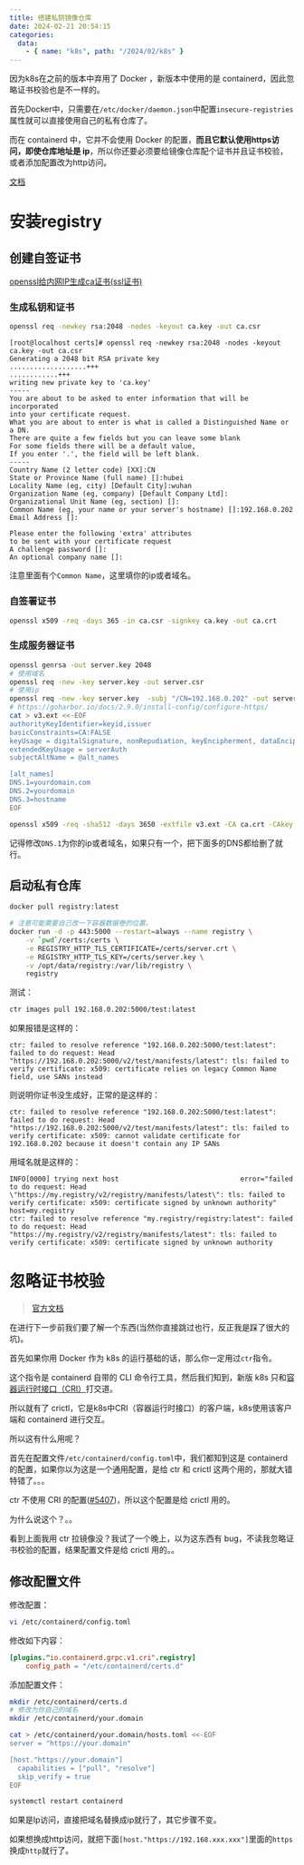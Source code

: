 ```yaml
---
title: 搭建私钥镜像仓库
date: 2024-02-21 20:54:15
categories: 
  data:
    - { name: "k8s", path: "/2024/02/k8s" }
---
```


因为k8s在之前的版本中弃用了 Docker ，新版本中使用的是 containerd，因此忽略证书校验也是不一样的。

首先Docker中，只需要在`/etc/docker/daemon.json`中配置`insecure-registries`属性就可以直接使用自己的私有仓库了。

而在 containerd 中，它并不会使用 Docker 的配置，**而且它默认使用https访问，即使仓库地址是 ip**，所以你还要必须要给镜像仓库配个证书并且证书校验，或者添加配置改为http访问。

[文档](https://github.com/containerd/containerd/blob/release/1.6/docs/hosts.md)

# 安装registry

## 创建自签证书
[openssl给内网IP生成ca证书(ssl证书)](https://blog.csdn.net/wd520521/article/details/129832318)

### 生成私钥和证书

```bash
openssl req -newkey rsa:2048 -nodes -keyout ca.key -out ca.csr
```

```log
[root@localhost certs]# openssl req -newkey rsa:2048 -nodes -keyout ca.key -out ca.csr
Generating a 2048 bit RSA private key
...................+++
............+++
writing new private key to 'ca.key'
-----
You are about to be asked to enter information that will be incorporated
into your certificate request.
What you are about to enter is what is called a Distinguished Name or a DN.
There are quite a few fields but you can leave some blank
For some fields there will be a default value,
If you enter '.', the field will be left blank.
-----
Country Name (2 letter code) [XX]:CN
State or Province Name (full name) []:hubei
Locality Name (eg, city) [Default City]:wuhan
Organization Name (eg, company) [Default Company Ltd]:
Organizational Unit Name (eg, section) []:
Common Name (eg, your name or your server's hostname) []:192.168.0.202
Email Address []:

Please enter the following 'extra' attributes
to be sent with your certificate request
A challenge password []:
An optional company name []:
```

注意里面有个`Common Name`，这里填你的ip或者域名。

### 自签署证书

```bash
openssl x509 -req -days 365 -in ca.csr -signkey ca.key -out ca.crt
```

### 生成服务器证书

```bash
openssl genrsa -out server.key 2048
# 使用域名
openssl req -new -key server.key -out server.csr
# 使用ip
openssl req -new -key server.key  -subj "/CN=192.168.0.202" -out server.csr
# https://goharbor.io/docs/2.9.0/install-config/configure-https/
cat > v3.ext <<-EOF
authorityKeyIdentifier=keyid,issuer
basicConstraints=CA:FALSE
keyUsage = digitalSignature, nonRepudiation, keyEncipherment, dataEncipherment
extendedKeyUsage = serverAuth
subjectAltName = @alt_names

[alt_names]
DNS.1=yourdomain.com
DNS.2=yourdomain
DNS.3=hostname
EOF

openssl x509 -req -sha512 -days 3650 -extfile v3.ext -CA ca.crt -CAkey ca.key -CAcreateserial -in server.csr -out server.crt
```
记得修改`DNS.1`为你的ip或者域名，如果只有一个，把下面多的DNS都给删了就行。


## 启动私有仓库

```bash
docker pull registry:latest

# 注意可能需要自己改一下容器数据卷的位置。
docker run -d -p 443:5000 --restart=always --name registry \
    -v `pwd`/certs:/certs \
    -e REGISTRY_HTTP_TLS_CERTIFICATE=/certs/server.crt \
    -e REGISTRY_HTTP_TLS_KEY=/certs/server.key \
    -v /opt/data/registry:/var/lib/registry \
    registry
```

测试：
```bash
ctr images pull 192.168.0.202:5000/test:latest
```

如果报错是这样的：
```log
ctr: failed to resolve reference "192.168.0.202:5000/test:latest": failed to do request: Head "https://192.168.0.202:5000/v2/test/manifests/latest": tls: failed to verify certificate: x509: certificate relies on legacy Common Name field, use SANs instead
```

则说明你证书没生成好，正常的是这样的：

```log
ctr: failed to resolve reference "192.168.0.202:5000/test:latest": failed to do request: Head "https://192.168.0.202:5000/v2/test/manifests/latest": tls: failed to verify certificate: x509: cannot validate certificate for 192.168.0.202 because it doesn't contain any IP SANs
```

用域名就是这样的：
```log
INFO[0000] trying next host                              error="failed to do request: Head \"https://my.registry/v2/registry/manifests/latest\": tls: failed to verify certificate: x509: certificate signed by unknown authority" host=my.registry
ctr: failed to resolve reference "my.registry/registry:latest": failed to do request: Head "https://my.registry/v2/registry/manifests/latest": tls: failed to verify certificate: x509: certificate signed by unknown authority
```

# 忽略证书校验

> [官方文档](https://github.com/containerd/containerd/blob/release/1.6/docs/hosts.md)

在进行下一步前我们要了解一个东西(当然你直接跳过也行，反正我是踩了很大的坑)。

首先如果你用 Docker 作为 k8s 的运行基础的话，那么你一定用过`ctr`指令。

这个指令是 containerd 自带的 CLI 命令行工具，然后我们知到，新版 k8s 只和[容器运行时接口（CRI）](https://kubernetes.io/zh-cn/docs/concepts/architecture/cri/)打交道。

所以就有了 crictl，它是k8s中CRI（容器运行时接口）的客户端，k8s使用该客户端和 containerd 进行交互。

所以这有什么用呢？

首先在配置文件`/etc/containerd/config.toml`中，我们都知到这是 containerd 的配置，如果你以为这是一个通用配置，是给 ctr 和 crictl 这两个用的，那就大错特错了。。。

ctr 不使用 CRI 的配置([#5407](https://github.com/containerd/containerd/issues/5407#issuecomment-824967150))，所以这个配置是给 crictl 用的。

为什么说这个？。。

看到上面我用 ctr 拉镜像没？我试了一个晚上，以为这东西有 bug，不读我忽略证书校验的配置，结果配置文件是给 crictl 用的。。

## 修改配置文件

修改配置：
```bash
vi /etc/containerd/config.toml
```

修改如下内容：
```toml
[plugins."io.containerd.grpc.v1.cri".registry]
    config_path = "/etc/containerd/certs.d"
```

添加配置文件：

```bash
mkdir /etc/containerd/certs.d
# 修改为你自己的域名
mkdir /etc/containerd/your.domain

cat > /etc/containerd/your.domain/hosts.toml <<-EOF
server = "https://your.domain"

[host."https://your.domain"]
  capabilities = ["pull", "resolve"]
  skip_verify = true
EOF

systemctl restart containerd
```

如果是Ip访问，直接把域名替换成ip就行了，其它步骤不变。

如果想换成http访问，就把下面`[host."https://192.168.xxx.xxx"]`里面的`https`换成`http`就行了。
